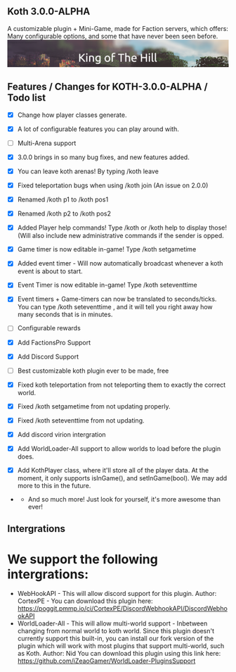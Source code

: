 ## Koth 3.0.0-ALPHA

A customizable plugin + Mini-Game, made for Faction servers, which offers: Many configurable options, and some that have never been seen before.
![koth](media/koth.png)
## Features / Changes for KOTH-3.0.0-ALPHA / Todo list

- [x] Change how player classes generate.

- [x] A lot of configurable features you can play around with.

- [ ] Multi-Arena support

- [x] 3.0.0 brings in so many bug fixes, and new features added.

- [x] You can leave koth arenas! By typing /koth leave

- [x] Fixed teleportation bugs when using /koth join (An issue on 2.0.0)

- [x] Renamed /koth p1 to /koth pos1

- [x] Renamed /koth p2 to /koth pos2

- [x] Added Player help commands! Type /koth or /koth help to display those! (Will also include new administrative commands if the sender is opped.

- [x] Game timer is now editable in-game! Type /koth setgametime <game-time-in-seconds>

- [x] Added event timer - Will now automatically broadcast whenever a koth event is about to start.

- [x] Event Timer is now editable in-game! Type /koth seteventtime <game-in-seconds> 

- [x] Event timers + Game-timers can now be translated to seconds/ticks. You can type /koth seteventtime <game-in-seconds>, and it will tell you right away how many seconds that is in minutes. 

- [ ] Configurable rewards

- [x] Add FactionsPro Support

- [x] Add Discord Support

- [ ] Best customizable koth plugin ever to be made, free

- [x] Fixed koth teleportation from not teleporting them to exactly the correct world.

- [x] Fixed /koth setgametime from not updating properly.

- [x] Fixed /koth seteventtime from not updating.

- [x] Add discord virion intergration

- [x] Add WorldLoader-All support to allow worlds to load before the plugin does.

- [x] Add KothPlayer class, where it'll store all of the player data. At the moment, it only supports isInGame(), and setInGame(bool). We may add more to this in the future.

- + And so much more! Just look for yourself, it's more awesome than ever!


## Intergrations
# We support the following intergrations:
- WebHookAPI - This will allow discord support for this plugin. Author: CortexPE - You can download this plugin here: https://poggit.pmmp.io/ci/CortexPE/DiscordWebhookAPI/DiscordWebhookAPI
- WorldLoader-All - This will allow multi-world support - Inbetween changing from normal world to koth world. Since this plugin doesn't currently support this built-in, you can install our fork version of the plugin which will work with most plugins that support multi-world, such as Koth.
Author: Nid
You can download this plugin using this link here: https://github.com/iZeaoGamer/WorldLoader-PluginsSupport

